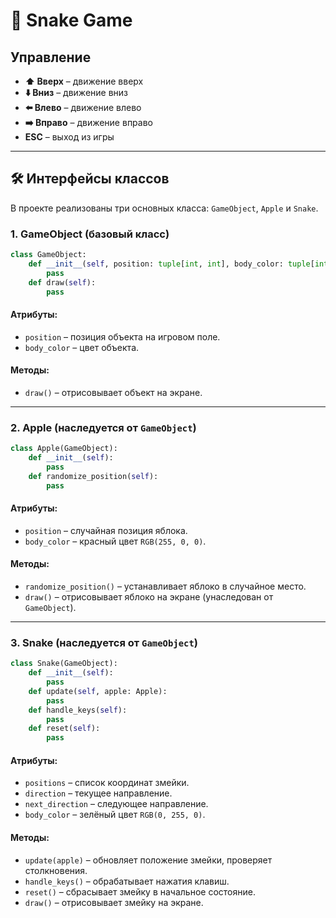 # 🐍 Snake Game


## Управление

- **⬆️ Вверх** – движение вверх
- **⬇️ Вниз** – движение вниз
- **⬅️ Влево** – движение влево
- **➡️ Вправо** – движение вправо
- **ESC** – выход из игры

---

## 🛠 Интерфейсы классов

В проекте реализованы три основных класса: `GameObject`, `Apple` и `Snake`.

### **1. GameObject** (базовый класс)
```python
class GameObject:
    def __init__(self, position: tuple[int, int], body_color: tuple[int, int, int]):
        pass
    def draw(self):
        pass
```
#### **Атрибуты:**
- `position` – позиция объекта на игровом поле.
- `body_color` – цвет объекта.

#### **Методы:**
- `draw()` – отрисовывает объект на экране.

---

### **2. Apple** (наследуется от `GameObject`)
```python
class Apple(GameObject):
    def __init__(self):
        pass
    def randomize_position(self):
        pass
```
#### **Атрибуты:**
- `position` – случайная позиция яблока.
- `body_color` – красный цвет `RGB(255, 0, 0)`.

#### **Методы:**
- `randomize_position()` – устанавливает яблоко в случайное место.
- `draw()` – отрисовывает яблоко на экране (унаследован от `GameObject`).

---

### **3. Snake** (наследуется от `GameObject`)
```python
class Snake(GameObject):
    def __init__(self):
        pass
    def update(self, apple: Apple):
        pass
    def handle_keys(self):
        pass
    def reset(self):
        pass
```
#### **Атрибуты:**
- `positions` – список координат змейки.
- `direction` – текущее направление.
- `next_direction` – следующее направление.
- `body_color` – зелёный цвет `RGB(0, 255, 0)`.

#### **Методы:**
- `update(apple)` – обновляет положение змейки, проверяет столкновения.
- `handle_keys()` – обрабатывает нажатия клавиш.
- `reset()` – сбрасывает змейку в начальное состояние.
- `draw()` – отрисовывает змейку на экране.